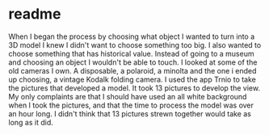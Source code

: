 # readme

When I began the process by choosing what object I wanted to turn into a 3D model I knew I didn't want to choose something too big.
I also wanted to choose something that has historical value. Instead of going to a museum and choosing an object I wouldn't be able to touch. I looked at some of the old cameras I own. A disposable, a polaroid, a minolta and the one i ended up choosing, a vintage Kodalk folding camera. I used the app Trnio to take the pictures that developed a model. It took 13 pictures to develop the view. My only complaints are that I should have used an all white background when I took the pictures, and that the time to process the model was over an hour long. I didn't think that 13 pictures strewn together would take as long as it did.
